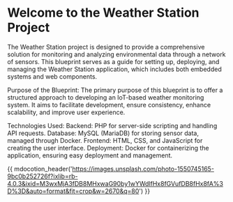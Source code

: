 # Welcome to the Weather Station Project

The Weather Station project is designed to provide a comprehensive solution for monitoring and analyzing environmental data through a network of sensors. This blueprint serves as a guide for setting up, deploying, and managing the Weather Station application, which includes both embedded systems and web components.

Purpose of the Blueprint:
The primary purpose of this blueprint is to offer a structured approach to developing an IoT-based weather monitoring system. It aims to facilitate development, ensure consistency, enhance scalability, and improve user experience.

Technologies Used:
Backend: PHP for server-side scripting and handling API requests.
Database: MySQL (MariaDB) for storing sensor data, managed through Docker.
Frontend: HTML, CSS, and JavaScript for creating the user interface.
Deployment: Docker for containerizing the application, ensuring easy deployment and management.

{{ mdocotion_header('https://images.unsplash.com/photo-1550745165-9bc0b252726f?ixlib=rb-4.0.3&ixid=M3wxMjA3fDB8MHxwaG90by1wYWdlfHx8fGVufDB8fHx8fA%3D%3D&auto=format&fit=crop&w=2670&q=80') }}